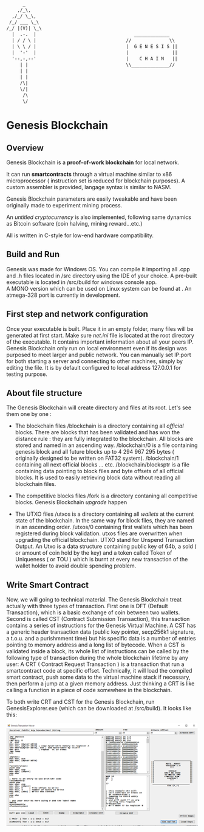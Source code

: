

          _
        ,/_\,
      ,/_/ \_\,
     /_/ ___ \_\
    /_/ |(V)| \_\
      |  .-.  |                                    _____________
      | / / \ |                                 //              \\
      | \ \ / |                                 |  G E N E S I S ||
      |  '-'  |                                 |                ||
      '--,-,--'                                 |    C H A I N   ||
         | |                                    \\______________//
         | |
         | |
         /\|
         \/|
          /\
          \/



# Genesis Blockchain

## Overview

Genesis Blockchain is a **proof-of-work blockchain** for local network. 

It can run **smartcontracts** through a virtual machine similar to x86 microprocessor ( instruction set is reduced for blockchain
purposes). 
A custom assembler is provided, langage syntax is similar to NASM.

Genesis Blockchain parameters are easily tweakable and have been originally made to experiment mining process.

An _untitled cryptocurrency_ is also implemented, following same dynamics as Bitcoin software (coin halving, mining reward...etc.)

All is written in C-style for low-end hardware compatibility. 

## Build and Run

Genesis was made for Windows OS. You can compile it importing all .cpp and .h files located in /src directory using the IDE of your choice.
A pre-built executable is located in /src/build for windows console app.  
A MONO version which can be used on Linux system can be found at . 
An atmega-328 port is currently in development. 

## First step and network configuration

Once your executable is built. Place it in an empty folder, many files will be generated at first start. 
Make sure _net.ini_ file is located at the root directory of the executable. It contains important information about
all your peers IP. Genesis Blockchain only run on local environment even if its design was purposed
to meet larger and public network. You can manually set IP:port for both starting a server and connecting to other
machines, simply by editing the file. It is by default configured to local address 127.0.0.1 for testing purpose.

## About file structure 

The Genesis Blockchain will create directory and files at its root. Let's see them one by one : 

* The blockchain files 
          /blockchain is a directory containing all _official_ blocks. There are blocks that has been validated and has won the distance rule : 
          they are fully integrated to the blockchain. 
          All blocks are stored and named in an ascending way. /blockchain/0 is a file containing genesis block and all future blocks up to 
          4 294 967 295  bytes ( originally designed to be written on FAT32 system). /blockchain/1 containing all next official blocks ... etc. 
          /blockchain/blocksptr is a file containing data pointing to block files and byte offsets of all official blocks. It is used to easily
          retrieving block data without reading all blockchain files. 

* The competitive blocks files 
          /fork is a directory contaning all competitive blocks. Genesis Blockchain _upgrade_ happen
* The UTXO files 
          /utxos is a directory containing all _wallets_ at the current state of the blockchain. In the same way for block files, they are named
          in an ascending order. /utxos/0 containing first wallets which has been registered during block validation. 
          utxos files are overwritten when upgrading the official blockchain. UTXO stand for Unspend Transaction Output. An Utxo is a data structure
          containing public key of 64b, a sold ( or amount of coin hold by the key) and a token called Token of Uniqueness ( or TOU ) which is burnt
          at every new transaction of the wallet holder to avoid double spending problem. 

## Write Smart Contract

Now, we will going to technical material. 
The Genesis Blockchain treat actually with three types of transaction. 
First one is DFT (Default Transaction), which is a basic exchange of coin between two wallets. 
Second is called CST (Contract Submission Transaction), this transaction contains a series of instructions for the Genesis Virtual Machine. 
A CST has a generic header transaction data (public key pointer, secp256k1 signature, a t.o.u. and a purishmment time) but his specific data is a number of entries pointing to memory address and a long list of bytecode. When a CST is validated inside a block, its whole list of instructions can be called by the following type of transaction during the whole blockchain lifetime by any user:
A CRT ( Contract Request Transaction ) is a transaction that run a smartcontract code at specific offset. Technically, it will load the compiled smart contract, push some data to the virtual machine stack if necessary, then perform a jump at a given memory address. Just thinking a CRT is like calling a function in a piece of code somewhere in the blockchain.  

To both write CRT and CST for the Genesis Blockchain, run GenesisExplorer.exe (which can be downloaded at /src/build). It looks like this:  

![alt text](https://github.com/gggraph/genesis/blob/main/TRANSACTION%20VIEWER%20B.png)
